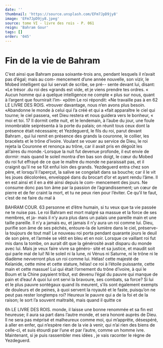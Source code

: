 ```yaml
---
date: ''
thumbnail: 'https://source.unsplash.com/EFm7JpD9jy8'
image: 'EFm7JpD9jy8.jpeg'
source: tome VI - livre des rois - P. 061
reign: 'Bahram Gour'
tags: []
order: '045'
---
```


# Fin de la vie de Bahram

C’est ainsi que Bahram passa soixante-trois ans, pendant lesquels il n’avait pas d’égal; mais au com- mencement d’une année nouvelle, son vizir, le
Mobed intelligent qui lui servait de scribe, se pré-- sente devant lui, disant: «Le trésor .du roi des «grands est vide, et je viens prendre tes ordres. « Aucun homme qui a quelque intelligence ne compte « plus sur nous, quant à l’argent que fournirait l’im-
«pôtm Le roi répondit: «Ne travaille pas à en
62 LE LIVRE DES ROIS.
«trouver davantage, nous n’en avons plus besoin.
«Abandonne le monde à celui qui l’a créé et qui a
«fait apparaître le ciel qui tourne; le ciel passera,
«et Dieu restera et nous guidera vers le bonheur, « moi et toi. 17
Il dormit cette nuit, et le lendemain, à l’aube
du jour, une foule innombrable seiprésenta à la porte du palais; on réunit tous ceux dont la présence
était nécessaire; et Yezdeguerd, le fils du roi, parut devant Bahram , qui lui remit en présence des grands
la couronne, le collier, les bracelets et le trône d’ivoire. Voulant se vouer au service de Dieu, le roi rejeta la Couronne et renonça au trône, car il avait pris en dégoût les all’aires du monde.-Lorsque la
nuit fut devenue profonde, il eut envie de dormir: mais quand le soleil montra d’en bas son doigt, le cœur du Mobed du roi fut effrayé de ce que le maître du monde ne paraissait pas, et il craignit qu’il ne se fût enfui loin des grands. Yezdeguerd
entra chez son père, et lorsqu’il l’aperçut, la salive
se congelait dans sa bouche; car il le vit les joues décolorées, enveloppé dans du brocart d’or et ayant
rendu l’âme.
Il en est ainsi et il en a été ainsi depuis le com- mencement des jours. Ne consume donc pas ton âme par la passion de l’agrandissement; un cœur de pierre
et de fer craint la mort, et tu ne peux rien pour l’éviter. Ce qu’il te faut, c’est de ne faire du mal à

BAHRAM COUR. 63 personne et d’être humain, si tu veux que ta vie
passée ne te nuise pas. Le roi Bahram est mort malgré sa massue et la force de ses membres, et ja- mais il n’y aura plus dans un palais une pareille main et une taille pareille. Il n’y a jamais eu, et jamais il n’y aura un roi comme lui. Dieu, purifie son âme de ses péchés, entoure-la de lumière dans
le ciel, préserve-la toujours de tout mal!
Le nouveau roi porta pendant quarante jours le deuil de son père, et l’armée se vêtit en bleu et en
noir. Lorsque ce vaillant roi fut mis dans la tombe, on aurait dit que la générosité avait disparu du
monde avec lui. Mais je veux faire vivre sa généro-
sité et sa justice, et maudit soit qui parle mal de lui! Ni le soleil ni la lune, ni Vénus ni Saturne, ni
le trône ni le diadème nevverront plus un roi comme lui. Hélas! cette majesté de Keïanide, cette mine et
cette stature, hélas! ce roi à l’étoile puissante, cette
main et cette massue! Lui qui était l’ornement du
trône d’ivoire, à qui le Boum et la Chine payaient
tribut, est devenu l’égal du pauvre qui manque de
pain et d’eau! A quoi lui ont servi la bravoure, ses combats, sa force? Si lui et le plus pauvre sontégaux quand ils meurent, s’ils sont également exempts de douleurs et de peines, à quoi servent la royauté et
le faste, puisqu’on ne peut pas rester longtemps roi? Heureux le pauvre qui a de la foi et de la raison; le sort l’a souvent maltraité, mais quand il quitte ce

6h LE LIVRE DES ROIS.
monde, il laisse une bonne renommée et sa fin est heureuse; il aura sa part dans l’autre monde, et sera honoré auprès de Dieu. Il ne sera pas méprisé et malheureux comme moi, qui m’apprête, désespéré,
à aller en enfer, qui n’espère rien de la vie à venir,
qui n’ai rien des biens de celle-ci, et suis étourdi
par l’une et par l’autre, comme un homme ivre. Maintenant, si je puis rassembler mes idées , je vais raconter le règne de Yezdeguerd.

